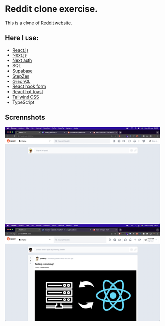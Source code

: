 # Reddit clone exercise.

This is a clone of [Reddit website](https://www.reddit.com/).

## Here I use:
- [React.js](https://reactjs.org/)
- [Next.js](https://nextjs.org/)
- [Next auth](https://next-auth.js.org/)
- SQL
- [Supabase](https://supabase.com/)
- [StepZen](https://stepzen.com/)
- [GraphQL](https://graphql.org/)
- [React hook form](https://react-hook-form.com/)
- [React hot toast](https://react-hot-toast.com/)
- [Tailwind CSS](https://tailwindcss.com/)
- TypeScript

## Scrennshots
![First](https://raw.githubusercontent.com/juanlucaspajin/Reddit-clone/main/screenshots/scrsht_1.png)
![Second](https://raw.githubusercontent.com/juanlucaspajin/Reddit-clone/main/screenshots//scrsht_2.png)